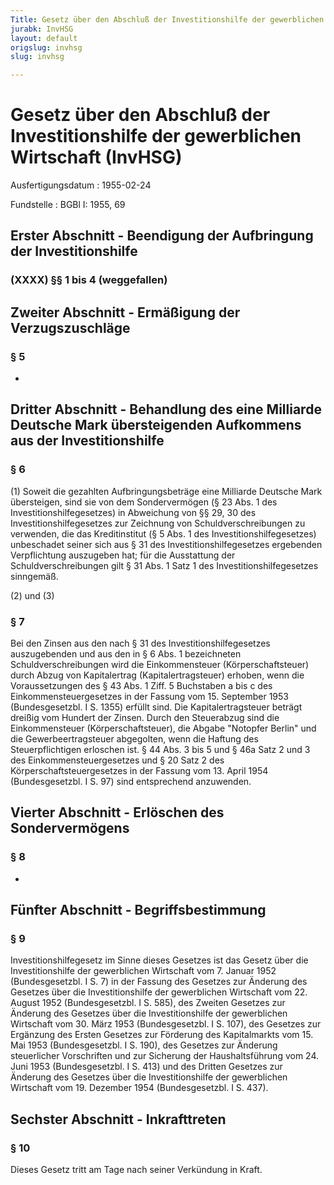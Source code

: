 ```yaml
---
Title: Gesetz über den Abschluß der Investitionshilfe der gewerblichen Wirtschaft
jurabk: InvHSG
layout: default
origslug: invhsg
slug: invhsg

---
```


# Gesetz über den Abschluß der Investitionshilfe der gewerblichen Wirtschaft (InvHSG)

Ausfertigungsdatum
:   1955-02-24

Fundstelle
:   BGBl I: 1955, 69



## Erster Abschnitt - Beendigung der Aufbringung der Investitionshilfe



### (XXXX) §§ 1 bis 4 (weggefallen)



## Zweiter Abschnitt - Ermäßigung der Verzugszuschläge



### § 5

-


## Dritter Abschnitt - Behandlung des eine Milliarde Deutsche Mark übersteigenden Aufkommens aus der Investitionshilfe



### § 6

(1) Soweit die gezahlten Aufbringungsbeträge eine Milliarde Deutsche
Mark übersteigen, sind sie von dem Sondervermögen (§ 23 Abs. 1 des
Investitionshilfegesetzes) in Abweichung von §§ 29, 30 des
Investitionshilfegesetzes zur Zeichnung von Schuldverschreibungen zu
verwenden, die das Kreditinstitut (§ 5 Abs. 1 des
Investitionshilfegesetzes) unbeschadet seiner sich aus § 31 des
Investitionshilfegesetzes ergebenden Verpflichtung auszugeben hat; für
die Ausstattung der Schuldverschreibungen gilt § 31 Abs. 1 Satz 1 des
Investitionshilfegesetzes sinngemäß.

(2) und (3)


### § 7

Bei den Zinsen aus den nach § 31 des Investitionshilfegesetzes
auszugebenden und aus den in § 6 Abs. 1 bezeichneten
Schuldverschreibungen wird die Einkommensteuer (Körperschaftsteuer)
durch Abzug von Kapitalertrag (Kapitalertragsteuer) erhoben, wenn die
Voraussetzungen des § 43 Abs. 1 Ziff. 5 Buchstaben a bis c des
Einkommensteuergesetzes in der Fassung vom 15. September 1953
(Bundesgesetzbl. I S. 1355) erfüllt sind. Die Kapitalertragsteuer
beträgt dreißig vom Hundert der Zinsen. Durch den Steuerabzug sind die
Einkommensteuer (Körperschaftsteuer),
die Abgabe "Notopfer Berlin"              und die Gewerbeertragsteuer
abgegolten, wenn die Haftung des Steuerpflichtigen erloschen ist. § 44
Abs. 3 bis 5 und § 46a Satz 2 und 3 des Einkommensteuergesetzes und §
20 Satz 2 des Körperschaftsteuergesetzes in der Fassung vom 13. April
1954 (Bundesgesetzbl. I S. 97) sind entsprechend anzuwenden.


## Vierter Abschnitt - Erlöschen des Sondervermögens



### § 8

-


## Fünfter Abschnitt - Begriffsbestimmung



### § 9

Investitionshilfegesetz im Sinne dieses Gesetzes ist das Gesetz über
die Investitionshilfe der gewerblichen Wirtschaft vom 7. Januar 1952
(Bundesgesetzbl. I S. 7) in der Fassung des Gesetzes zur Änderung des
Gesetzes über die Investitionshilfe der gewerblichen Wirtschaft vom
22\. August 1952 (Bundesgesetzbl. I S. 585), des Zweiten Gesetzes zur
Änderung des Gesetzes über die Investitionshilfe der gewerblichen
Wirtschaft vom 30. März 1953 (Bundesgesetzbl. I S. 107), des Gesetzes
zur Ergänzung des Ersten Gesetzes zur Förderung des Kapitalmarkts vom
15\. Mai 1953 (Bundesgesetzbl. I S. 190), des Gesetzes zur Änderung
steuerlicher Vorschriften und zur Sicherung der Haushaltsführung vom
24\. Juni 1953 (Bundesgesetzbl. I S. 413) und des Dritten Gesetzes zur
Änderung des Gesetzes über die Investitionshilfe der gewerblichen
Wirtschaft vom 19. Dezember 1954 (Bundesgesetzbl. I S. 437).


## Sechster Abschnitt - Inkrafttreten



### § 10

Dieses Gesetz tritt am Tage nach seiner Verkündung in Kraft.

